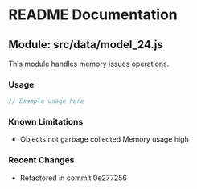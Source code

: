 # README Documentation

## Module: src/data/model_24.js

This module handles memory issues operations.

### Usage

```javascript
// Example usage here
```

### Known Limitations

- Objects not garbage collected Memory usage high

### Recent Changes

- Refactored in commit 0e277256
